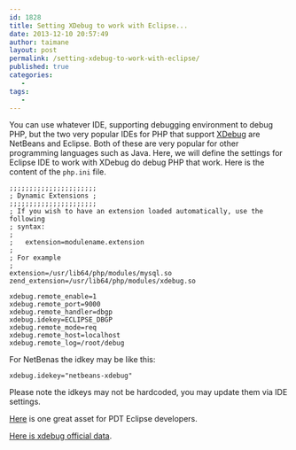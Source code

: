 ```yaml
---
id: 1828
title: Setting XDebug to work with Eclipse...
date: 2013-12-10 20:57:49
author: taimane
layout: post
permalink: /setting-xdebug-to-work-with-eclipse/
published: true
categories:
   -
tags:
   -
---
```

You can use whatever IDE, supporting debugging environment to debug PHP, but the two very popular IDEs for PHP that support <a href="https://programming-review.com/installing-xdebug-on-centos/">XDebug</a> are NetBeans and Eclipse.
Both of these are very popular for other programming languages such as Java.
Here, we will define the settings for Eclipse IDE to work with XDebug do debug PHP that work. Here is the content of the <code>php.ini</code> file.

```
;;;;;;;;;;;;;;;;;;;;;;
; Dynamic Extensions ;
;;;;;;;;;;;;;;;;;;;;;;
; If you wish to have an extension loaded automatically, use the following
; syntax:
;
;   extension=modulename.extension
;
; For example
;
extension=/usr/lib64/php/modules/mysql.so
zend_extension=/usr/lib64/php/modules/xdebug.so

xdebug.remote_enable=1
xdebug.remote_port=9000
xdebug.remote_handler=dbgp
xdebug.idekey=ECLIPSE_DBGP
xdebug.remote_mode=req 
xdebug.remote_host=localhost
xdebug.remote_log=/root/debug
```
For NetBenas the idkey may be like this:

```
xdebug.idekey="netbeans-xdebug"
```

Please note the idkeys may not be hardcoded, you may update them via IDE settings.

[Here](http://www.eclipse.org/pdt/documents/XDebugGuideForPDT2.0.pdf) is one great asset for PDT Eclipse developers.

[Here is xdebug official data](http://xdebug.org/docs/remote).
